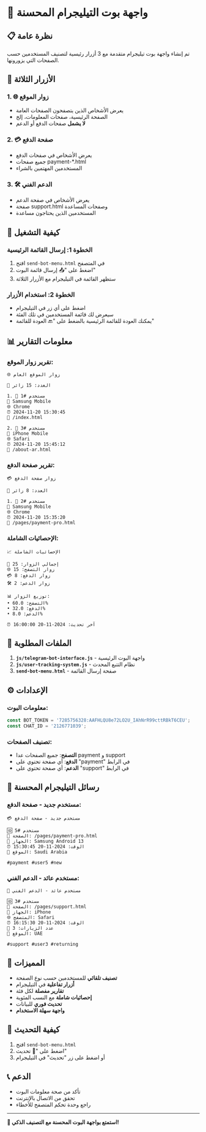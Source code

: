 # 🤖 واجهة بوت التيليجرام المحسنة

## 📋 نظرة عامة

تم إنشاء واجهة بوت تيليجرام متقدمة مع 3 أزرار رئيسية لتصنيف المستخدمين حسب الصفحات التي يزورونها.

## 🎯 الأزرار الثلاثة

### 1. 🌐 **زوار الموقع**
- يعرض الأشخاص الذين يتصفحون الصفحات العامة
- الصفحة الرئيسية، صفحات المعلومات، إلخ
- **لا يشمل** صفحات الدفع أو الدعم

### 2. 💳 **صفحة الدفع** 
- يعرض الأشخاص في صفحات الدفع
- جميع صفحات payment-*.html
- المستخدمين المهتمين بالشراء

### 3. 🛠️ **الدعم الفني**
- يعرض الأشخاص في صفحة الدعم
- صفحة support.html وصفحات المساعدة
- المستخدمين الذين يحتاجون مساعدة

## 🚀 كيفية التشغيل

### **الخطوة 1: إرسال القائمة الرئيسية**
1. افتح `send-bot-menu.html` في المتصفح
2. اضغط على "📤 إرسال قائمة البوت"
3. ستظهر القائمة في التيليجرام مع الأزرار الثلاثة

### **الخطوة 2: استخدام الأزرار**
- اضغط على أي زر في التيليجرام
- سيعرض لك قائمة المستخدمين في تلك الفئة
- يمكنك العودة للقائمة الرئيسية بالضغط على "🔙 العودة للقائمة"

## 📊 معلومات التقارير

### **تقرير زوار الموقع:**
```
🌐 زوار الموقع العام

👥 العدد: 15 زائر

1. 👤 مستخدم #1
📱 Samsung Mobile
🌐 Chrome
⏰ 2024-11-20 15:30:45
📄 /index.html

2. 👤 مستخدم #3
📱 iPhone Mobile  
🌐 Safari
⏰ 2024-11-20 15:45:12
📄 /about-ar.html
```

### **تقرير صفحة الدفع:**
```
💳 زوار صفحة الدفع

👥 العدد: 8 زائر

1. 👤 مستخدم #2
📱 Samsung Mobile
🌐 Chrome
⏰ 2024-11-20 15:35:20
📄 /pages/payment-pro.html
```

### **الإحصائيات الشاملة:**
```
📈 الإحصائيات الشاملة

👥 إجمالي الزوار: 25
🌐 زوار التصفح: 15
💳 زوار الدفع: 8  
🛠️ زوار الدعم: 2

📊 توزيع الزوار:
• التصفح: 60.0%
• الدفع: 32.0%
• الدعم: 8.0%

⏰ آخر تحديث: 2024-11-20 16:00:00
```

## 🔧 الملفات المطلوبة

1. **`js/telegram-bot-interface.js`** - واجهة البوت الرئيسية
2. **`js/user-tracking-system.js`** - نظام التتبع المحدث
3. **`send-bot-menu.html`** - صفحة إرسال القائمة

## ⚙️ الإعدادات

### **معلومات البوت:**
```javascript
const BOT_TOKEN = '7285756328:AAFHLQU8e72LO2U_IAhNrR99cttRBkT6CEU';
const CHAT_ID = '2126771039';
```

### **تصنيف الصفحات:**
- **التصفح**: جميع الصفحات عدا payment و support
- **الدفع**: أي صفحة تحتوي على "payment" في الرابط
- **الدعم**: أي صفحة تحتوي على "support" في الرابط

## 📱 رسائل التيليجرام المحسنة

### **مستخدم جديد - صفحة الدفع:**
```
💳 مستخدم جديد - صفحة الدفع

🆔 مستخدم #5
📄 الصفحة: /pages/payment-pro.html
📱 الجهاز: Samsung Android 13
⏰ الوقت: 2024-11-20 15:30:45
📍 الموقع: Saudi Arabia

#payment #user5 #new
```

### **مستخدم عائد - الدعم الفني:**
```
🔄 مستخدم عائد - الدعم الفني

🆔 مستخدم #3
📄 الصفحة: /pages/support.html
📱 الجهاز: iPhone 
🌐 المتصفح: Safari
⏰ الوقت: 2024-11-20 16:15:30
🔢 عدد الزيارات: 3
📍 الموقع: UAE

#support #user3 #returning
```

## 🎯 المميزات

- **تصنيف تلقائي** للمستخدمين حسب نوع الصفحة
- **أزرار تفاعلية** في التيليجرام
- **تقارير مفصلة** لكل فئة
- **إحصائيات شاملة** مع النسب المئوية
- **تحديث فوري** للبيانات
- **واجهة سهلة الاستخدام**

## 🔄 كيفية التحديث

1. افتح `send-bot-menu.html`
2. اضغط على "🔄 تحديث" 
3. أو اضغط على زر "تحديث" في التيليجرام

## 📞 الدعم

- تأكد من صحة معلومات البوت
- تحقق من الاتصال بالإنترنت
- راجع وحدة تحكم المتصفح للأخطاء

---

**🎉 استمتع بواجهة البوت المحسنة مع التصنيف الذكي!**